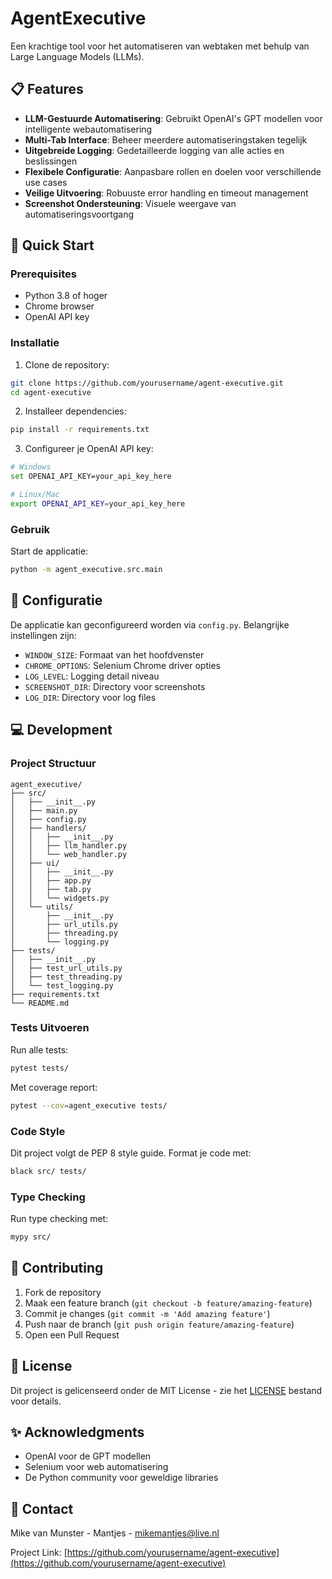 # AgentExecutive

Een krachtige tool voor het automatiseren van webtaken met behulp van Large Language Models (LLMs).

## 📋 Features

- **LLM-Gestuurde Automatisering**: Gebruikt OpenAI's GPT modellen voor intelligente webautomatisering
- **Multi-Tab Interface**: Beheer meerdere automatiseringstaken tegelijk
- **Uitgebreide Logging**: Gedetailleerde logging van alle acties en beslissingen
- **Flexibele Configuratie**: Aanpasbare rollen en doelen voor verschillende use cases
- **Veilige Uitvoering**: Robuuste error handling en timeout management
- **Screenshot Ondersteuning**: Visuele weergave van automatiseringsvoortgang

## 🚀 Quick Start

### Prerequisites

- Python 3.8 of hoger
- Chrome browser
- OpenAI API key

### Installatie

1. Clone de repository:
```bash
git clone https://github.com/yourusername/agent-executive.git
cd agent-executive
```

2. Installeer dependencies:
```bash
pip install -r requirements.txt
```

3. Configureer je OpenAI API key:
```bash
# Windows
set OPENAI_API_KEY=your_api_key_here

# Linux/Mac
export OPENAI_API_KEY=your_api_key_here
```

### Gebruik

Start de applicatie:
```bash
python -m agent_executive.src.main
```

## 🔧 Configuratie

De applicatie kan geconfigureerd worden via `config.py`. Belangrijke instellingen zijn:

- `WINDOW_SIZE`: Formaat van het hoofdvenster
- `CHROME_OPTIONS`: Selenium Chrome driver opties
- `LOG_LEVEL`: Logging detail niveau
- `SCREENSHOT_DIR`: Directory voor screenshots
- `LOG_DIR`: Directory voor log files

## 💻 Development

### Project Structuur
```
agent_executive/
├── src/
│   ├── __init__.py
│   ├── main.py
│   ├── config.py
│   ├── handlers/
│   │   ├── __init__.py
│   │   ├── llm_handler.py
│   │   └── web_handler.py
│   ├── ui/
│   │   ├── __init__.py
│   │   ├── app.py
│   │   ├── tab.py
│   │   └── widgets.py
│   └── utils/
│       ├── __init__.py
│       ├── url_utils.py
│       ├── threading.py
│       └── logging.py
├── tests/
│   ├── __init__.py
│   ├── test_url_utils.py
│   ├── test_threading.py
│   └── test_logging.py
├── requirements.txt
└── README.md
```

### Tests Uitvoeren

Run alle tests:
```bash
pytest tests/
```

Met coverage report:
```bash
pytest --cov=agent_executive tests/
```

### Code Style

Dit project volgt de PEP 8 style guide. Format je code met:
```bash
black src/ tests/
```

### Type Checking

Run type checking met:
```bash
mypy src/
```

## 🤝 Contributing

1. Fork de repository
2. Maak een feature branch (`git checkout -b feature/amazing-feature`)
3. Commit je changes (`git commit -m 'Add amazing feature'`)
4. Push naar de branch (`git push origin feature/amazing-feature`)
5. Open een Pull Request

## 📝 License

Dit project is gelicenseerd onder de MIT License - zie het [LICENSE](LICENSE) bestand voor details.

## ✨ Acknowledgments

- OpenAI voor de GPT modellen
- Selenium voor web automatisering
- De Python community voor geweldige libraries

## 📧 Contact

Mike van Munster - Mantjes - mikemantjes@live.nl

Project Link: [https://github.com/yourusername/agent-executive](https://github.com/yourusername/agent-executive)